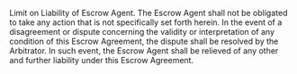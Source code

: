Limit on Liability of Escrow Agent. The Escrow Agent shall not be obligated to take any action that is not specifically set forth herein. In the event of a disagreement or dispute concerning the validity or interpretation of any condition of this Escrow Agreement, the dispute shall be resolved by the Arbitrator. In such event, the Escrow Agent shall be relieved of any other and further liability under this Escrow Agreement.